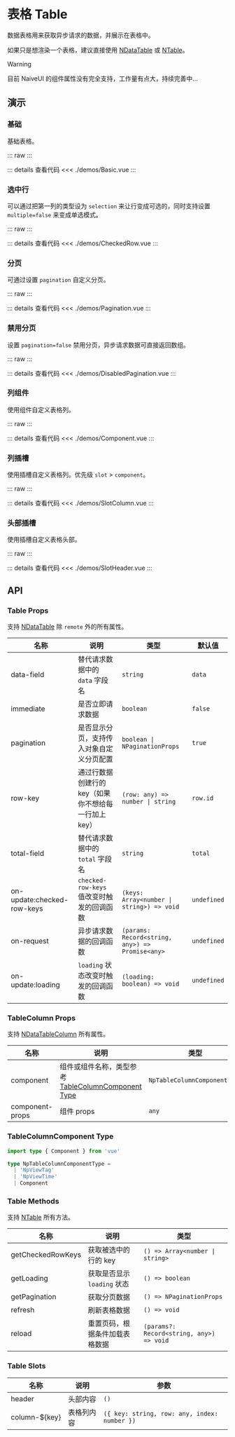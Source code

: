 # 表格 Table

数据表格用来获取异步请求的数据，并展示在表格中。

如果只是想渲染一个表格，建议直接使用 [NDataTable](https://www.naiveui.com/zh-CN/light/components/data-table) 或 [NTable](https://www.naiveui.com/zh-CN/light/components/table)。

> [!WARNING]
> 目前 NaiveUI 的组件属性没有完全支持，工作量有点大，持续完善中...

## 演示

<script setup lang="ts">
import { Basic, CheckedRow, Pagination, DisabledPagination, Component, SlotColumn, SlotHeader } from './demos'
</script>

### 基础

基础表格。

::: raw
<Basic />
:::

::: details 查看代码
<<< ./demos/Basic.vue
:::

### 选中行

可以通过把第一列的类型设为 `selection` 来让行变成可选的，同时支持设置 `multiple=false` 来变成单选模式。

::: raw
<CheckedRow />
:::

::: details 查看代码
<<< ./demos/CheckedRow.vue
:::

### 分页

可通过设置 `pagination` 自定义分页。

::: raw
<Pagination />
:::

::: details 查看代码
<<< ./demos/Pagination.vue
:::

### 禁用分页

设置 `pagination=false` 禁用分页，异步请求数据可直接返回数组。

::: raw
<DisabledPagination />
:::

::: details 查看代码
<<< ./demos/DisabledPagination.vue
:::

### 列组件

使用组件自定义表格列。

::: raw
<Component />
:::

::: details 查看代码
<<< ./demos/Component.vue
:::

### 列插槽

使用插槽自定义表格列。优先级 `slot` > `component`。

::: raw
<SlotColumn />
:::

::: details 查看代码
<<< ./demos/SlotColumn.vue
:::

### 头部插槽

使用插槽自定义表格头部。

::: raw
<SlotHeader />
:::

::: details 查看代码
<<< ./demos/SlotHeader.vue
:::

## API

### Table Props

支持 [NDataTable](https://www.naiveui.com/zh-CN/light/components/data-table#DataTable-Props) 除 `remote` 外的所有属性。

| 名称                       | 说明                                                 | 类型                                            | 默认值      |
| -------------------------- | ---------------------------------------------------- | ----------------------------------------------- | ----------- |
| data-field                 | 替代请求数据中的 `data` 字段名                       | `string`                                        | `data`      |
| immediate                  | 是否立即请求数据                                     | `boolean`                                       | `false`     |
| pagination                 | 是否显示分页，支持传入对象自定义分页配置             | `boolean \| NPaginationProps`                   | `true`      |
| row-key                    | 通过行数据创建行的 key（如果你不想给每一行加上 key） | `(row: any) => number \| string`                | `row.id`    |
| total-field                | 替代请求数据中的 `total` 字段名                      | `string`                                        | `total`     |
| on-update:checked-row-keys | `checked-row-keys` 值改变时触发的回调函数            | `(keys: Array<number \| string>) => void`       | `undefined` |
| on-request                 | 异步请求数据的回调函数                               | `(params: Record<string, any>) => Promise<any>` | `undefined` |
| on-update:loading          | `loading` 状态改变时触发的回调函数                   | `(loading: boolean) => void`                    | `undefined` |

### TableColumn Props

支持 [NDataTableColumn](https://www.naiveui.com/zh-CN/light/components/data-table#DataTable-Props) 所有属性。

| 名称            | 说明                                                                          | 类型                         | 默认值      |
| --------------- | ----------------------------------------------------------------------------- | ---------------------------- | ----------- |
| component       | 组件或组件名称，类型参考 [TableColumnComponent Type](#formitemcomponent-type) | `NpTableColumnComponentType` | `undefined` |
| component-props | 组件 props                                                                    | `any`                        | `undefined` |

### TableColumnComponent Type

```ts
import type { Component } from 'vue'

type NpTableColumnComponentType =
  | 'NpViewTag'
  | 'NpViewTime'
  | Component
```

### Table Methods

支持 [NTable](https://www.naiveui.com/zh-CN/light/components/data-table#DataTable-Methods) 所有方法。

| 名称              | 说明                           | 类型                                     |
| ----------------- | ------------------------------ | ---------------------------------------- |
| getCheckedRowKeys | 获取被选中的行的 key           | `() => Array<number \| string>`          |
| getLoading        | 获取是否显示 `loading` 状态    | `() => boolean`                          |
| getPagination     | 获取分页数据                   | `() => NPaginationProps`                 |
| refresh           | 刷新表格数据                   | `() => void`                             |
| reload            | 重置页码，根据条件加载表格数据 | `(params?: Record<string, any>) => void` |

### Table Slots

| 名称            | 说明       | 参数                                         |
| --------------- | ---------- | -------------------------------------------- |
| header          | 头部内容   | `()`                                         |
| column-$\{key\} | 表格列内容 | `({ key: string, row: any, index: number })` |
